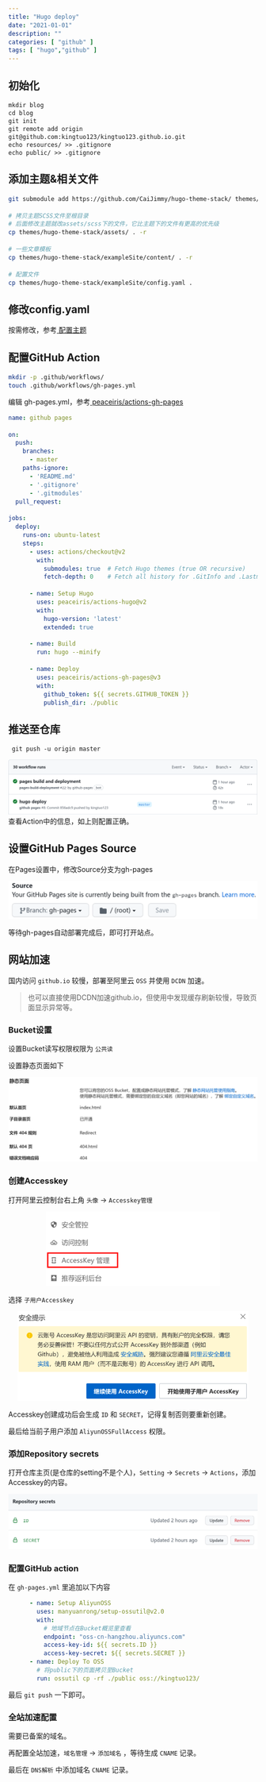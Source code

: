 ```yaml
---
title: "Hugo deploy"
date: "2021-01-01"
description: ""
categories: [ "github" ]
tags: [ "hugo","github" ]
---
```



## 初始化

```text
mkdir blog
cd blog
git init
git remote add origin git@github.com:kingtuo123/kingtuo123.github.io.git
echo resources/ >> .gitignore
echo public/ >> .gitignore
```

## 添加主题&相关文件

```bash
git submodule add https://github.com/CaiJimmy/hugo-theme-stack/ themes/hugo-theme-stack

# 拷贝主题SCSS文件至根目录
# 后面修改主题就改assets/scss下的文件，它比主题下的文件有更高的优先级
cp themes/hugo-theme-stack/assets/ . -r

# 一些文章模板
cp themes/hugo-theme-stack/exampleSite/content/ . -r

# 配置文件 
cp themes/hugo-theme-stack/exampleSite/config.yaml .
```

## 修改config.yaml

按需修改，参考[ 配置主题](https://docs.stack.jimmycai.com/zh/configuration/)

## 配置GitHub Action

```bash
mkdir -p .github/workflows/
touch .github/workflows/gh-pages.yml
```

编辑 gh-pages.yml，参考[ peaceiris/actions-gh-pages ](https://github.com/peaceiris/actions-gh-pages#getting-started)

```yml
name: github pages

on:
  push:
    branches:
      - master
    paths-ignore:
      - 'README.md'
      - '.gitignore'
      - '.gitmodules'
  pull_request:

jobs:
  deploy:
    runs-on: ubuntu-latest
    steps:
      - uses: actions/checkout@v2
        with:
          submodules: true  # Fetch Hugo themes (true OR recursive)
          fetch-depth: 0    # Fetch all history for .GitInfo and .Lastmod

      - name: Setup Hugo
        uses: peaceiris/actions-hugo@v2
        with:
          hugo-version: 'latest'
          extended: true

      - name: Build
        run: hugo --minify

      - name: Deploy
        uses: peaceiris/actions-gh-pages@v3
        with:
          github_token: ${{ secrets.GITHUB_TOKEN }}
          publish_dir: ./public

```

## 推送至仓库

     git push -u origin master

![](1.png)
查看Action中的信息，如上则配置正确。
    
## 设置GitHub Pages Source

在Pages设置中，修改Source分支为gh-pages

<div align="center">
    <img src="2.png" style="max-height:90px"></img>
</div>

等待gh-pages自动部署完成后，即可打开站点。

## 网站加速

国内访问 `github.io` 较慢，部署至阿里云 `OSS` 并使用 `DCDN` 加速。

> 也可以直接使用DCDN加速github.io，但使用中发现缓存刷新较慢，导致页面显示异常等。

### Bucket设置

设置Bucket读写权限权限为 `公共读` 

设置静态页面如下

<div align="center">
    <img src="6.png" style="max-height:300px"></img>
</div>

### 创建Accesskey

打开阿里云控制台右上角 `头像` -> `Accesskey管理`

<div align="center">
    <img src="3.png" style="max-height:150px"></img>
</div>

选择 `子用户Accesskey`

<div align="center">
    <img src="4.png" style="max-height:180px"></img>
</div>

Accesskey创建成功后会生成 `ID` 和 `SECRET`，记得复制否则要重新创建。

最后给当前子用户添加 `AliyunOSSFullAccess` 权限。

### 添加Repository secrets 

打开仓库主页(是仓库的setting不是个人)，`Setting` -> `Secrets` -> `Actions`，添加Accesskey的内容。

<div align="center">
    <img src="5.png" style="max-height:160px"></img>
</div>

### 配置GitHub action

在 `gh-pages.yml` 里追加以下内容

```yml
      - name: Setup AliyunOSS
        uses: manyuanrong/setup-ossutil@v2.0
        with:
          # 地域节点在Bucket概览里查看
          endpoint: "oss-cn-hangzhou.aliyuncs.com"
          access-key-id: ${{ secrets.ID }}
          access-key-secret: ${{ secrets.SECRET }}
      - name: Deploy To OSS
        # 将public下的页面拷贝至Bucket
        run: ossutil cp -rf ./public oss://kingtuo123/
```

最后 `git push` 一下即可。

### 全站加速配置

需要已备案的域名。

再配置全站加速，`域名管理` -> `添加域名` ，等待生成 `CNAME` 记录。

最后在 `DNS解析` 中添加域名 `CNAME` 记录。 
